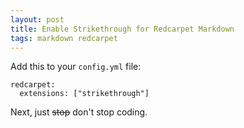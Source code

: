 ```yaml
---
layout: post
title: Enable Strikethrough for Redcarpet Markdown
tags: markdown redcarpet
---
```


Add this to your `config.yml` file:

```
redcarpet:
  extensions: ["strikethrough"]
```

Next, just ~~stop~~ don't stop coding.